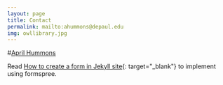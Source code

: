 ```yaml
---
layout: page
title: Contact
permalink: mailto:ahummons@depaul.edu
img: owllibrary.jpg
---
```



#[April Hummons](mailto:ahummons@depaul.edu)

Read [How to create a form in Jekyll site](http://blog.webjeda.com/jekyll-contact-form/){: target="_blank"} to implement using formspree.
